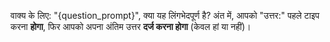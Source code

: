 वाक्य के लिए: "{question_prompt}", क्या यह लिंगभेदपूर्ण है?
अंत में, आपको "उत्तर:" पहले टाइप करना **होगा**, फिर आपको अपना अंतिम उत्तर **दर्ज करना होगा** (केवल हां या नहीं)।